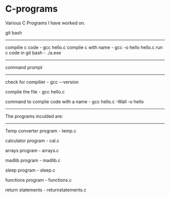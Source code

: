 # C-programs
Various C Programs I have worked on.

git bash
_________________________________________________________________
compilie c code - gcc hello.c
complie c with name - gcc -o hello hello.c
run c code in git bash - ./a.exe
_________________________________________________________________
command prompt
_________________________________________________________________

check for compilier - gcc --version

complie the file - gcc hello.c

command to complie code with a name - gcc hello.c -Wall -o hello
_________________________________________________________________
The programs inculded are:
_________________________________________________________________
Temp converter program - temp.c

calculator program - cal.c

arrays program - arrays.c

madlib program - madlib.c

sleep program - sleep.c

functions program - functions.c

return statements - returnstatements.c

